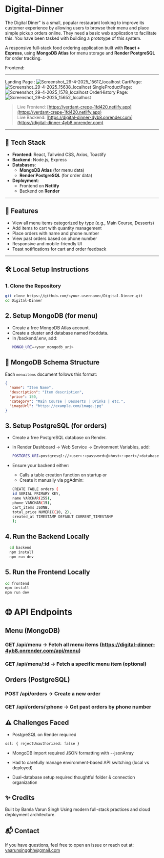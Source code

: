 # Digital-Dinner
The Digital Diner" is a small, popular restaurant looking to improve its customer experience by allowing users to browse their menu and place simple pickup orders online. They need a basic web application to facilitate this. You have been tasked with building a prototype of this system.

A responsive full-stack food ordering application built with **React + Express**, using **MongoDB Atlas** for menu storage and **Render PostgreSQL** for order tracking.

Frontend:

---
Landing Page : ![Screenshot_29-4-2025_15617_localhost](https://github.com/user-attachments/assets/df25647d-ac0b-447c-a80b-295f01be623f)
CartPage: ![Screenshot_29-4-2025_15638_localhost](https://github.com/user-attachments/assets/e31e7e91-8392-4307-bc19-dea9ec401caf)
SingleProductPage: ![Screenshot_29-4-2025_1578_localhost](https://github.com/user-attachments/assets/43aa7be6-a4d1-413d-a389-a1757b5e2173)
OrderHistory Page: ![Screenshot_29-4-2025_15652_localhost](https://github.com/user-attachments/assets/90afa21a-b920-4379-b27e-0bc503c155eb)

> Live Frontend: [https://verdant-crepe-1fd420.netlify.app](https://verdant-crepe-1fd420.netlify.app)  
> Live Backend: [https://digital-dinner-4yb8.onrender.com](https://digital-dinner-4yb8.onrender.com)

---

## 🔧 Tech Stack

- **Frontend**: React, Tailwind CSS, Axios, Toastify
- **Backend**: Node.js, Express
- **Databases**:
  - **MongoDB Atlas** (for menu data)
  - **Render PostgreSQL** (for order data)
- **Deployment**:
  - Frontend on **Netlify**
  - Backend on **Render**
    
---

## 🚀 Features

- View all menu items categorized by type (e.g., Main Course, Desserts)
- Add items to cart with quantity management
- Place orders with name and phone number
- View past orders based on phone number
- Responsive and mobile-friendly UI
- Toast notifications for cart and order feedback


---

## 🛠️ Local Setup Instructions

### 1. Clone the Repository

```bash
git clone https://github.com/<your-username>/Digital-Dinner.git
cd Digital-Dinner
```
## 2. Setup MongoDB (for menu)

- Create a free MongoDB Atlas account.
- Create a cluster and database named fooddata.
- In /backend/.env, add:
  ```bash
  MONGO_URI=<your_mongodb_uri>
  ```
## 🧾 MongoDB Schema Structure

Each `menuitems` document follows this format:

```json
{
  "name": "Item Name",
  "description": "Item description",
  "price": 150,
  "category": "Main Course | Desserts | Drinks | etc.",
  "imageUrl": "https://example.com/image.jpg"
}
```

## 3. Setup PostgreSQL (for orders)
- Create a free PostgreSQL database on Render.
- In Render Dashboard → Web Service → Environment Variables, add:
    ```bash
  POSTGRES_URI=postgresql://<user>:<password>@<host>:<port>/<database>
  ```
- Ensure your backend either:
  - Calls a table creation function on startup or
  - Create it manually via pgAdmin:
    
  ```bash
  CREATE TABLE orders (
  id SERIAL PRIMARY KEY,
  name VARCHAR(255),
  phone VARCHAR(15),
  cart_items JSONB,
  total_price NUMERIC(10, 2),
  created_at TIMESTAMP DEFAULT CURRENT_TIMESTAMP
  );
  ```
## 4. Run the Backend Locally
```bash
  cd backend
  npm install
  npm run dev
```
## 5. Run the Frontend Locally
```bash
cd frontend
npm install
npm run dev
```
# 🌐 API Endpoints

## Menu (MongoDB)
  ### GET /api/menu → Fetch all menu items (https://digital-dinner-4yb8.onrender.com/api/menu)
  ### GET /api/menu/:id → Fetch a specific menu item (optional)

## Orders (PostgreSQL)
  ### POST /api/orders → Create a new order
  ### GET /api/orders/:phone → Get past orders by phone number

## ⚠️ Challenges Faced

- PostgreSQL on Render required 
```bash 
ssl: { rejectUnauthorized: false }
```
- MongoDB import required JSON formatting with --jsonArray

- Had to carefully manage environment-based API switching (local vs deployed)

- Dual-database setup required thoughtful folder & connection organization

## ✨ Credits
Built by Bamla Varun Singh
Using modern full-stack practices and cloud deployment architecture.

## 📬 Contact
If you have questions, feel free to open an issue or reach out at:
vaarunsingghh@gmail.com
  
